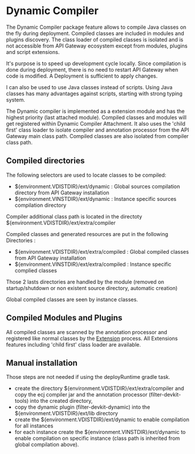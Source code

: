 # Dynamic Compiler

The Dynamic Compiler package  feature allows to compile Java classes on the fly during deployment. Compiled classes are included in modules and plugins discovery. The class loader of compiled classes is isolated and is not accessible from API Gateway ecosystem except from modules, plugins and script extensions.

It's purpose is to speed up development cycle locally. Since compilation is done during deployment, there is no need to restart API Gateway when code is modified. A Deployment is sufficient to apply changes.

I can also be used to use Java classes instead of scripts. Using Java classes has many advantages against scripts, starting with strong typing system.

The Dynamic compiler is implemented as a extension module and has the highest priority (last attached module). Compiled classes and modules will get registered within Dynamic Compiler Attachment. It also uses the 'child first' class loader to isolate compiler and annotation processor from the API Gateway main class path. Compiled classes are also isolated from compiler class path.

## Compiled directories

The following selectors are used to locate classes to be compiled:
 - ${environment.VDISTDIR}/ext/dynamic : Global sources compilation directory from API Gateway installation
 - ${environment.VINSTDIR}/ext/dynamic : Instance specific sources compilation directory

Compiler additional class path is located in the directoty ${environment.VDISTDIR}/ext/extra/compiler

Compiled classes and generated resources are put in the following Directories :
 - ${environment.VDISTDIR}/ext/extra/compiled : Global compiled classes from API Gateway installation
 - ${environment.VINSTDIR}/ext/extra/compiled : Instance specific complied classes

Those 2 lasts directories are handled by the module (removed on startup/shutdown or non existent source directory, automatic creation)
 
Global compiled classes are seen by instance classes.

## Compiled Modules and Plugins

All compiled classes are scanned by the annotation processor and registered like normal classes by the [Extension](../docs/Extensions.md) process. All Extensions features including 'child first' class loader are available.

## Manual installation

Those steps are not needed if using the deployRuntime gradle task.

 - create the directory ${environment.VDISTDIR}/ext/extra/compiler and copy the ecj compiler jar and the annotation processor (filter-devkit-tools) into the created directory,
 - copy the dynamic plugin (filter-devkit-dynamic) into the ${environment.VDISTDIR}/ext/lib directory
 - create the ${environment.VDISTDIR}/ext/dynamic to enable compilation for all instances
 - for each instance create the ${environment.VINSTDIR}/ext/dynamic to enable compilation on specific instance (class path is inherited from global compilation above).


